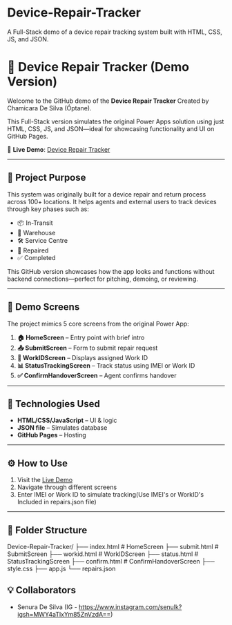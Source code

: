 # Device-Repair-Tracker
A Full-Stack demo of a device repair tracking system built with HTML, CSS, JS, and JSON.

# 📱 Device Repair Tracker (Demo Version)

Welcome to the GitHub demo of the **Device Repair Tracker** Created by Chamicara De Silva (Óptane).

This Full-Stack version simulates the original Power Apps solution using just HTML, CSS, JS, and JSON—ideal for showcasing functionality and UI on GitHub Pages.

🔗 **Live Demo**: [Device Repair Tracker]()

---

## 🚀 Project Purpose

This system was originally built for a device repair and return process across 100+ locations. It helps agents and external users to track devices through key phases such as:

- 📦 In-Transit
- 🏢 Warehouse
- 🛠️ Service Centre
- 🔧 Repaired
- ✅ Completed

This GitHub version showcases how the app looks and functions without backend connections—perfect for pitching, demoing, or reviewing.

---

## 📑 Demo Screens

The project mimics 5 core screens from the original Power App:

1. **🏠 HomeScreen** – Entry point with brief intro
2. **📤 SubmitScreen** – Form to submit repair request
3. **📨 WorkIDScreen** – Displays assigned Work ID
4. **📊 StatusTrackingScreen** – Track status using IMEI or Work ID
5. **✅ ConfirmHandoverScreen** – Agent confirms handover

---

## 🧱 Technologies Used

- **HTML/CSS/JavaScript** – UI & logic
- **JSON file** – Simulates database
- **GitHub Pages** – Hosting

---

## ⚙️ How to Use

1. Visit the [Live Demo]()
2. Navigate through different screens
3. Enter IMEI or Work ID to simulate tracking(Use IMEI's or WorkID's Included in repairs.json file)

---

## 📁 Folder Structure

Device-Repair-Tracker/
├── index.html # HomeScreen
├── submit.html # SubmitScreen
├── workid.html # WorkIDScreen
├── status.html # StatusTrackingScreen
├── confirm.html # ConfirmHandoverScreen
├── style.css
├── app.js
└── repairs.json

## 💡 Collaborators

- Senura De Silva (IG - https://www.instagram.com/senulk?igsh=MWY4aTlxYm85ZnVzdA==)
